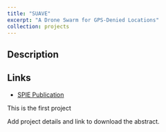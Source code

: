 ```yaml
---
title: "SUAVE"
excerpt: "A Drone Swarm for GPS-Denied Locations"
collection: projects
---
```


## Description


## Links

- [SPIE Publication]()

This is the first project

Add project details and link to download the abstract. 
